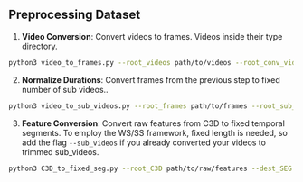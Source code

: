 ## Preprocessing Dataset

1. **Video Conversion**: Convert videos to frames. Videos inside their type directory.
```bash
python3 video_to_frames.py --root_videos path/to/videos --root_conv_videos destination/path/conv/videos --root_frames destination/path/frames
```

2. **Normalize Durations**: Convert frames from the previous step to fixed number of sub videos..
```bash
python3 video_to_sub_videos.py --root_frames path/to/frames --root_sub_videos destination/path/sub/videos --erase_frames  # Change settings if needed
```

3. **Feature Conversion**: Convert raw features from C3D to fixed temporal segments. To employ the WS/SS framework, fixed length is needed, so add the flag ```--sub_videos``` if you already converted your videos to trimmed sub_videos.
```bash
python3 C3D_to_fixed_seg.py --root_C3D path/to/raw/features --dest_SEG destination/path/segments --sub_videos
```
